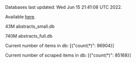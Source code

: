 Databases last updated: Wed Jun 15 21:41:08 UTC 2022. 

Available [here](https://github.com/cbeauhilton/ash-db/releases).


43M	abstracts_small.db

740M	abstracts_full.db

Current number of items in db:
[{"count(*)": 96904}]

Current number of scraped items in db:
[{"count(*)": 85168}]
